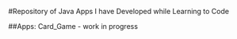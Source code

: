 #Repository of Java Apps I have Developed while Learning to Code

##Apps:
Card_Game - work in progress

